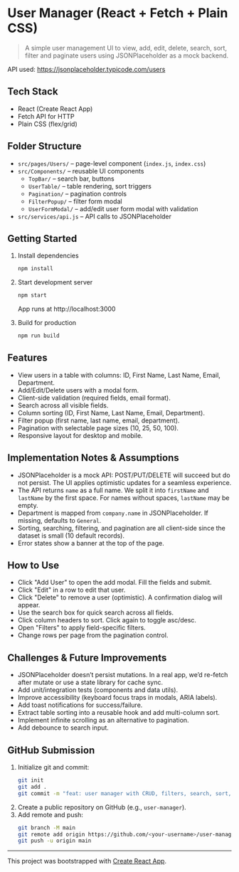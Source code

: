 # User Manager (React + Fetch + Plain CSS)

> A simple user management UI to view, add, edit, delete, search, sort, filter and paginate users using JSONPlaceholder as a mock backend.

API used: https://jsonplaceholder.typicode.com/users

## Tech Stack
- React (Create React App)
- Fetch API for HTTP
- Plain CSS (flex/grid)

## Folder Structure
- `src/pages/Users/` – page-level component (`index.js`, `index.css`)
- `src/Components/` – reusable UI components
  - `TopBar/` – search bar, buttons
  - `UserTable/` – table rendering, sort triggers
  - `Pagination/` – pagination controls
  - `FilterPopup/` – filter form modal
  - `UserFormModal/` – add/edit user form modal with validation
- `src/services/api.js` – API calls to JSONPlaceholder

## Getting Started
1. Install dependencies
   ```bash
   npm install
   ```
2. Start development server
   ```bash
   npm start
   ```
   App runs at http://localhost:3000

3. Build for production
   ```bash
   npm run build
   ```

## Features
- View users in a table with columns: ID, First Name, Last Name, Email, Department.
- Add/Edit/Delete users with a modal form.
- Client-side validation (required fields, email format).
- Search across all visible fields.
- Column sorting (ID, First Name, Last Name, Email, Department).
- Filter popup (first name, last name, email, department).
- Pagination with selectable page sizes (10, 25, 50, 100).
- Responsive layout for desktop and mobile.

## Implementation Notes & Assumptions
- JSONPlaceholder is a mock API: POST/PUT/DELETE will succeed but do not persist. The UI applies optimistic updates for a seamless experience.
- The API returns `name` as a full name. We split it into `firstName` and `lastName` by the first space. For names without spaces, `lastName` may be empty.
- Department is mapped from `company.name` in JSONPlaceholder. If missing, defaults to `General`.
- Sorting, searching, filtering, and pagination are all client-side since the dataset is small (10 default records).
- Error states show a banner at the top of the page.

## How to Use
- Click "Add User" to open the add modal. Fill the fields and submit.
- Click "Edit" in a row to edit that user.
- Click "Delete" to remove a user (optimistic). A confirmation dialog will appear.
- Use the search box for quick search across all fields.
- Click column headers to sort. Click again to toggle asc/desc.
- Open "Filters" to apply field-specific filters.
- Change rows per page from the pagination control.

## Challenges & Future Improvements
- JSONPlaceholder doesn’t persist mutations. In a real app, we’d re-fetch after mutate or use a state library for cache sync.
- Add unit/integration tests (components and data utils).
- Improve accessibility (keyboard focus traps in modals, ARIA labels).
- Add toast notifications for success/failure.
- Extract table sorting into a reusable hook and add multi-column sort.
- Implement infinite scrolling as an alternative to pagination.
- Add debounce to search input.

## GitHub Submission
1. Initialize git and commit:
   ```bash
   git init
   git add .
   git commit -m "feat: user manager with CRUD, filters, search, sort, pagination"
   ```
2. Create a public repository on GitHub (e.g., `user-manager`).
3. Add remote and push:
   ```bash
   git branch -M main
   git remote add origin https://github.com/<your-username>/user-manager.git
   git push -u origin main
   ```

---

This project was bootstrapped with [Create React App](https://github.com/facebook/create-react-app).
